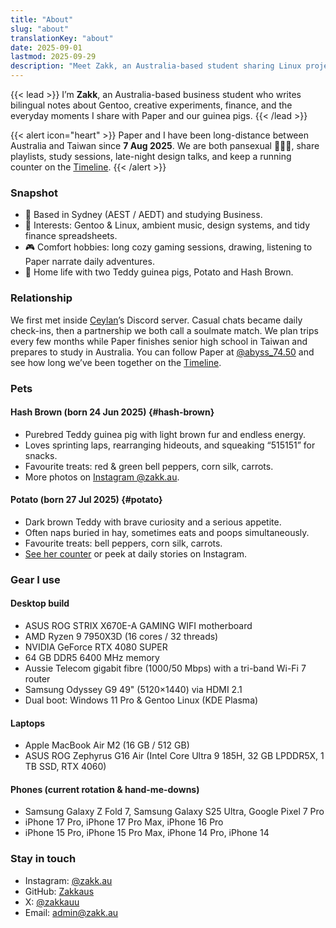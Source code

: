 ```yaml
---
title: "About"
slug: "about"
translationKey: "about"
date: 2025-09-01
lastmod: 2025-09-29
description: "Meet Zakk, an Australia-based student sharing Linux projects, long-distance life with Paper, and guinea pig stories."
---
```


{{< lead >}}
I’m **Zakk**, an Australia-based business student who writes bilingual notes about Gentoo, creative experiments, finance, and the everyday moments I share with Paper and our guinea pigs.
{{< /lead >}}

{{< alert icon="heart" >}}
Paper and I have been long-distance between Australia and Taiwan since **7 Aug 2025**. We are both pansexual 🩷💛🩵, share playlists, study sessions, late-night design talks, and keep a running counter on the [Timeline](/timeline/#couple).
{{< /alert >}}

### Snapshot
- 📍 Based in Sydney (AEST / AEDT) and studying Business.
- 🧠 Interests: Gentoo & Linux, ambient music, design systems, and tidy finance spreadsheets.
- 🎮 Comfort hobbies: long cozy gaming sessions, drawing, listening to Paper narrate daily adventures.
- 🐹 Home life with two Teddy guinea pigs, Potato and Hash Brown.

### Relationship
We first met inside [Ceylan](https://www.youtube.com/@xilanceylan)’s Discord server. Casual chats became daily check-ins, then a partnership we both call a soulmate match. We plan trips every few months while Paper finishes senior high school in Taiwan and prepares to study in Australia. You can follow Paper at [@abyss_74.50](https://www.instagram.com/abyss_74.50/) and see how long we’ve been together on the [Timeline](/timeline/#couple).

### Pets
#### Hash Brown (born 24 Jun 2025) {#hash-brown}
- Purebred Teddy guinea pig with light brown fur and endless energy.
- Loves sprinting laps, rearranging hideouts, and squeaking “515151” for snacks.
- Favourite treats: red & green bell peppers, corn silk, carrots.
- More photos on [Instagram @zakk.au](https://www.instagram.com/zakk.au/).

#### Potato (born 27 Jul 2025) {#potato}
- Dark brown Teddy with brave curiosity and a serious appetite.
- Often naps buried in hay, sometimes eats and poops simultaneously.
- Favourite treats: bell peppers, corn silk, carrots.
- [See her counter](/timeline/#potato) or peek at daily stories on Instagram.

### Gear I use
#### Desktop build
- ASUS ROG STRIX X670E-A GAMING WIFI motherboard
- AMD Ryzen 9 7950X3D (16 cores / 32 threads)
- NVIDIA GeForce RTX 4080 SUPER
- 64 GB DDR5 6400 MHz memory
- Aussie Telecom gigabit fibre (1000/50 Mbps) with a tri-band Wi-Fi 7 router
- Samsung Odyssey G9 49" (5120×1440) via HDMI 2.1
- Dual boot: Windows 11 Pro & Gentoo Linux (KDE Plasma)

#### Laptops
- Apple MacBook Air M2 (16 GB / 512 GB)
- ASUS ROG Zephyrus G16 Air (Intel Core Ultra 9 185H, 32 GB LPDDR5X, 1 TB SSD, RTX 4060)

#### Phones (current rotation & hand-me-downs)
- Samsung Galaxy Z Fold 7, Samsung Galaxy S25 Ultra, Google Pixel 7 Pro
- iPhone 17 Pro, iPhone 17 Pro Max, iPhone 16 Pro
- iPhone 15 Pro, iPhone 15 Pro Max, iPhone 14 Pro, iPhone 14

### Stay in touch
- Instagram: [@zakk.au](https://www.instagram.com/zakk.au/)
- GitHub: [Zakkaus](https://github.com/Zakkaus)
- X: [@zakkauu](https://x.com/zakkauu)
- Email: [admin@zakk.au](mailto:admin@zakk.au)